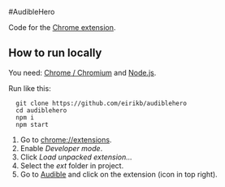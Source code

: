 #AudibleHero

Code for the [Chrome extension](http://audiblehero.com).

## How to run locally

You need: 
[Chrome / Chromium](https://www.google.com/chrome) and
[Node.js](https://nodejs.org).

Run like this:

```
  git clone https://github.com/eirikb/audiblehero
  cd audiblehero
  npm i
  npm start
```

1. Go to [chrome://extensions](chrome://extensions).
1. Enable _Developer mode_.
1. Click _Load unpacked extension..._
1. Select the _ext_ folder in project.
1. Go to [Audible](http://audible.com/) and click on the extension (icon in top right).
